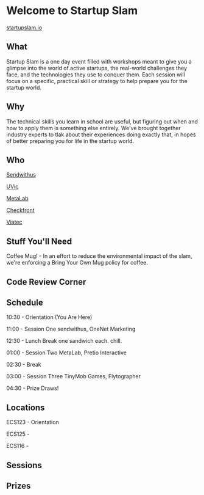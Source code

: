 Welcome to Startup Slam
=======================
[startupslam.io](http://www.startupslam.io)



What
----
Startup Slam is a one day event filled with workshops meant to give you a glimpse into the world of active startups, the real-world challenges they face, and the technologies they use to conquer them. Each session will focus on a specific, practical skill or strategy to help prepare you for the startup world.


Why
----
The technical skills you learn in school are useful, but figuring out when and how to apply them is something else entirely. We've brought together industry experts to tlak about their experiences doing exactly that, in hopes of better preparing you for life in the startup world.


Who
----
[Sendwithus](http://www.sendwithus.com)

[UVic](https://www.uvic.ca/)

[MetaLab](http://metalab.co/)

[Checkfront](https://www.checkfront.com/)

[Viatec](https://www.viatec.ca/cpages/home)

Stuff You'll Need
-----------------
Coffee Mug! - In an effort to reduce the environmental impact of the slam, we're enforcing a Bring Your Own Mug policy for coffee. 




Code Review Corner
------------------



Schedule
--------
10:30 - Orientation (You Are Here)

11:00 - Session One sendwithus, OneNet Marketing

12:30 - Lunch Break one sandwich each. chill.

01:00 - Session Two MetaLab, Pretio Interactive

02:30 - Break

03:00 - Session Three TinyMob Games, Flytographer

04:30 - Prize Draws!


Locations
---------
ECS123 - Orientation

ECS125 - 

ECS116 - 


Sessions
--------




Prizes
------

